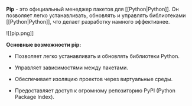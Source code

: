 **Pip** - это официальный менеджер пакетов для [[Python|Python]]. Он позволяет легко устанавливать, обновлять и управлять библиотеками [[Python|Python]], что делает разработку намного эффективнее.

![[pip.png]]

**Основные возможности pip:**

- Позволяет легко устанавливать и обновлять библиотеки Python.

- Управляет зависимостями между пакетами.

- Обеспечивает изоляцию проектов через виртуальные среды.

- Предоставляет доступ к огромному репозиторию PyPI (Python Package Index).